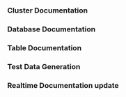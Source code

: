 ### Cluster Documentation

### Database Documentation

### Table Documentation

### Test Data Generation

### Realtime Documentation update
